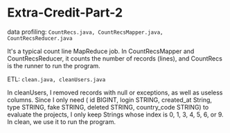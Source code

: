 # Extra-Credit-Part-2

data profiling: ``CountRecs.java, CountRecsMapper.java, CountRecsReducer.java``

It's a typical count line MapReduce job. In CountRecsMapper and CountRecsReducer, it counts the number of records (lines), and CountRecs is the runner to run the program. 



ETL: ``clean.java, cleanUsers.java``

In cleanUsers, I removed records with null or exceptions, as well as useless columns. Since I only need ( id BIGINT, login STRING, created_at String, type STRING, fake STRING, deleted STRING, country_code STRING) to evaluate the projects, I only keep Strings whose index is 0, 1, 3, 4, 5, 6, or 9. In clean, we use it to run the program.
